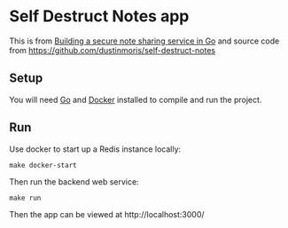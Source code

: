 # Self Destruct Notes app

This is from [Building a secure note sharing service in Go](https://dusted.codes/building-a-secure-note-sharing-service-in-go)
and source code from https://github.com/dustinmoris/self-destruct-notes

## Setup

You will need [Go](https://go.dev/dl/) and [Docker](https://www.docker.com/) installed to compile and run the project.


## Run

Use docker to start up a Redis instance locally:
```shell
make docker-start
```

Then run the backend web service:
```shell
make run
```

Then the app can be viewed at http://localhost:3000/
